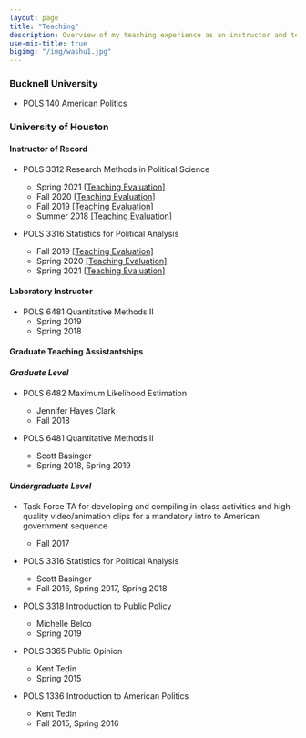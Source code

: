 ```yaml
---
layout: page
title: "Teaching"
description: Overview of my teaching experience as an instructor and teaching assistant.
use-mix-title: true
bigimg: "/img/washu1.jpg"
---
```

### Bucknell University
* POLS 140 American Politics

### University of Houston
#### Instructor of Record   
* POLS 3312 Research Methods in Political Science
  * Spring 2021 <a href="https://yongkwangk.github.io/files/3312 spring 2021.pdf" target="_blank">[Teaching Evaluation]</a>
  * Fall 2020 <a href="https://yongkwangk.github.io/files/3312 fall 2020 1.pdf" target="_blank">[Teaching Evaluation]</a>
  * Fall 2019 <a href="https://yongkwangk.github.io/files/3312 fall 2019.pdf" target="_blank">[Teaching Evaluation]</a>
  * Summer 2018 <a href="https://yongkwangk.github.io/files/3312 summer 2018.pdf" target="_blank">[Teaching Evaluation]</a>
   
* POLS 3316 Statistics for Political Analysis
  * Fall 2019 <a href="https://yongkwangk.github.io/files/3316 fall 2019.pdf" target="_blank">[Teaching Evaluation]</a>
  * Spring 2020 <a href="https://yongkwangk.github.io/files/3316 spring 2020.pdf" target="_blank">[Teaching Evaluation]</a>
  * Spring 2021 <a href="https://yongkwangk.github.io/files/3316 spring 2021.pdf" target="_blank">[Teaching Evaluation]</a>
  
#### Laboratory Instructor
* POLS 6481 Quantitative Methods II 
  * Spring 2019
  * Spring 2018
 
#### Graduate Teaching Assistantships 
#### *Graduate Level*
* POLS 6482 Maximum Likelihood Estimation 
  * Jennifer Hayes Clark
  * Fall 2018
  
* POLS 6481 Quantitative Methods II 
  * Scott Basinger
  * Spring 2018, Spring 2019

#### *Undergraduate Level*
* Task Force TA for developing and compiling in-class activities and high-quality video/animation clips for a mandatory intro to American government sequence
  * Fall 2017
* POLS 3316 Statistics for Political Analysis 
  * Scott Basinger
  * Fall 2016, Spring 2017, Spring 2018
  
* POLS 3318 Introduction to Public Policy 
  * Michelle Belco
  * Spring 2019
  
* POLS 3365 Public Opinion 
  * Kent Tedin
  * Spring 2015
  
* POLS 1336 Introduction to American Politics 
  * Kent Tedin
  * Fall 2015, Spring 2016

